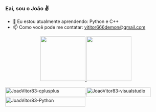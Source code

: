 ### Eai, sou o João ✌

- 🌱 Eu estou atualmente aprendendo: Python e C++
- 📫 Como você pode me contatar: vititor666demon@gmail.com

<div align="center">
  <a href="https://github.com/JoaoVitor83">
  <img height="140em" src="https://github-readme-stats.vercel.app/api?username=JoaoVitor83&show_icons=true&theme=white&include_all_commits=true&count_private=true"/>
  <img height="140em" src="https://github-readme-stats.vercel.app/api/top-langs/?username=JoaoVitor83&layout=compact&langs_count=7&theme=white"/>
</div>
<div style="display: inline_block"><br>
<img align="center" alt="JoaoVitor83-cplusplus" height="30" width="250" src="https://cdn.jsdelivr.net/gh/devicons/devicon/icons/cplusplus/cplusplus-original.svg" />
<img align="center" alt="JoaoVitor83-visualstudio" height="30" width="200" src="https://cdn.jsdelivr.net/gh/devicons/devicon/icons/visualstudio/visualstudio-plain.svg" />
<img align="center" alt="JoaoVitor83-Python" height="30" width="250" src="https://cdn.jsdelivr.net/gh/devicons/devicon/icons/python/python-original.svg" />
</div>
